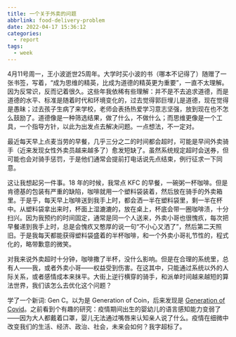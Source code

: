 ```yaml
---
title: 一个关于外卖的问题
abbrlink: food-delivery-problem
date: 2022-04-17 15:36:12
categories:
  - report
tags:
  - week
---
```


4月11号周一，王小波逝世25周年。大学时买小波的书（哪本不记得了）随赠了一张书签，写着，“成为思维的精英，比成为道德的精英更为重要”，一直不太理解。因为反常识，反而记着很久。这些年我依稀有些理解：并不是不去追求道德，而是道德的水平、标准是随着时代和环境变化的，过去觉得郭巨埋儿是道德，现在觉得是愚昧；过去孩子生病了来学校，老师会表扬热爱学习意志坚强，放到现在也不怎么鼓励了。道德像是一种筛选结果，做了什么，不做什么；而思维更像是一个工具，一个指导方针，以此为出发点去解决问题。一点想法，不一定对。

最近每天早上点麦当劳的早餐，几乎三分之二的时间都会超时，可能是早间外卖骑手（近来发现女性外卖员越来越多了）愈发短缺了。虽然系统规定超时会送券，但可能也会对骑手惩罚，于是他们通常会提前打电话说先点结束，例行征求一下同意。

这让我想起另一件事。18 年的时候，我常点 KFC 的早餐，一碗粥一杯咖啡。但是肯德基的包装有严重的缺陷，咖啡就用一个塑料袋装着，然后放在骑手的外卖箱里。于是乎，每天早上咖啡送到我手上时，都会洒一半在塑料袋里，剩一半在杯中。从塑料袋拿出来时，杯面上湿漉漉的，放在桌上，杯底会带一圈咖啡渍，十分扫兴。因为我预约的时间固定，通常是同一个人送来，外卖小哥也很愧疚，每次把早餐递到我手上时，总是会愧疚又憨厚的说一句“不小心又洒了”，然后第二天照旧。于是我每天都能获得塑料袋盛着的半杯咖啡，和一个外卖小哥礼节性的，程式化的，略带歉意的微笑。

对我来说外卖超时十分钟，咖啡撒了半杯，没什么影响。但是在合理的系统里，总有人——我，或者外卖小哥——权益受到伤害。在这其中，只能通过系统以外的人际关系，或者感情成本来抹平。大街上逆行横穿的骑手，和派单时间越来越短的算法世界，我们该怎么去优化这个问题？

学了一个新词: Gen C。以为是 Generation of Coin，后来发现是 [Generation of Covid](https://edition.cnn.com/2021/03/11/us/covid-generation-gen-c/index.html)。之前看到个有趣的研究：疫情期间出生的婴幼儿的语言感知能力变弱了——因为大人都戴着口罩，婴儿无法通过嘴唇来认知亲人说了什么。疫情在细微中改变我们的生活、经济、政治、社会，未来会如何？我字超标了。
